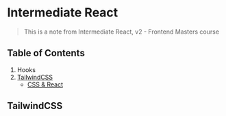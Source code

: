 # Intermediate React

> This is a note from Intermediate React, v2 - Frontend Masters course

## Table of Contents

1. Hooks
2. [TailwindCSS](#tailwindcss)
   - [CSS & React](#css--react)

## TailwindCSS
